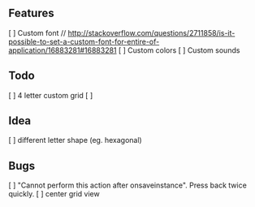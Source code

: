 ## Features

[ ] Custom font // http://stackoverflow.com/questions/2711858/is-it-possible-to-set-a-custom-font-for-entire-of-application/16883281#16883281
[ ] Custom colors
[ ] Custom sounds

## Todo

[ ] 4 letter custom grid
[ ] 

## Idea

[ ] different letter shape (eg. hexagonal)

    
## Bugs

[ ] "Cannot perform this action after onsaveinstance". Press back twice quickly.
[ ] center grid view
